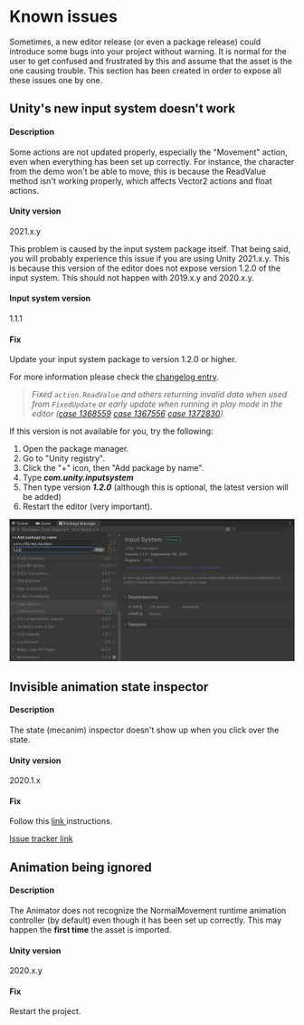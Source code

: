 # Known issues

Sometimes, a new editor release (or even a package release) could introduce some bugs into your project without warning. It is normal for the user to get confused and frustrated by this and assume that the asset is the one causing trouble.  This section has been created in order to expose all these issues one by one.

## Unity's new input system doesn't work

#### Description

Some actions are not updated properly, especially the "Movement" action, even when everything has been set up correctly. For instance, the character from the demo won't be able to move, this is because the ReadValue method isn't working properly, which affects Vector2 actions and float actions.

#### Unity version

2021.x.y

This problem is caused by the input system package itself. That being said, you will probably experience this issue if you are using Unity 2021.x.y. This is because this version of the editor does not expose version 1.2.0 of the input system. This should not happen with 2019.x.y and 2020.x.y.&#x20;

#### Input system version

1.1.1

#### Fix

Update your input system package to version 1.2.0 or higher.&#x20;

For more information please check the [changelog entry](https://docs.unity3d.com/Packages/com.unity.inputsystem@1.2/changelog/CHANGELOG.html#fixed).&#x20;

> _Fixed `action.ReadValue` and others returning invalid data when used from `FixedUpdate` or early update when running in play mode in the editor (_[_case 1368559_](https://issuetracker.unity3d.com/issues/enter-key-is-not-registered-when-using-waspressedthisframe-with-input-system-1-dot-1-1) [_case 1367556_](https://issuetracker.unity3d.com/issues/input-action-readvalue-always-returns-zero-when-called-from-fixedupdate) [_case 1372830_](https://issuetracker.unity3d.com/issues/querying-inputs-before-preupdate-dot-newinputupdate-returns-invalid-data-when-running-in-play-mode-in-editor)_)._



If this version is not available for you, try the following:

1. Open the package manager.
2. Go to "Unity registry".
3. Click the "+" icon, then "Add package by name".
4. Type _**com.unity.inputsystem**_
5. Then type version _**1.2.0**_ (although this is optional, the latest version will be added)
6. Restart the editor (very important).

![](../.gitbook/assets/image.png)

## Invisible animation state inspector

#### Description

The state (mecanim) inspector doesn't show up when you click over the state.

#### Unity version

2020.1.x

#### Fix

Follow this [link ](https://answers.unity.com/questions/1736606/animation-state-of-controller-not-showing-in-inspe.html?childToView=1737595#answer-1737595)instructions.

[Issue tracker link](https://issuetracker.unity3d.com/issues/inspector-not-displaying-state-and-transition-properties-once-duplicated)

## Animation being ignored

#### Description

The Animator does not recognize the NormalMovement runtime animation controller (by default) even though it has been set up correctly. This may happen the **first time** the asset is imported.

#### Unity version

2020.x.y

#### Fix

Restart the project.



